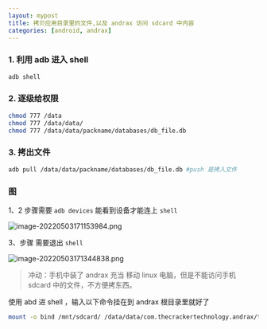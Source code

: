 ```yaml
---
layout: mypost
title: 拷贝应用目录里的文件,以及 andrax 访问 sdcard 中内容
categories: [android, andrax]
---
```

### 1. 利用 adb 进入 shell


```bash
adb shell
```

### 2. 逐级给权限


```bash
chmod 777 /data     
chmod 777 /data/data/
chmod 777 /data/data/packname/databases/db_file.db
```

### 3. 拷出文件


```bash
adb pull /data/data/packname/databases/db_file.db #push 是拷入文件
```

### 图

1、2 步骤需要 `adb devices` 能看到设备才能连上 `shell`

![image-20220503171153984.png](image-20220503171153984.png)

3、步骤 需要退出 `shell`

![image-20220503171344838.png](image-20220503171344838.png)

> 冲动：手机中装了 andrax 充当 移动 linux 电脑，但是不能访问手机 sdcard 中的文件，不方便拷东西。

使用 abd 进 shell ，输入以下命令挂在到 andrax 根目录里就好了

```bash
mount -o bind /mnt/sdcard/ /data/data/com.thecrackertechnology.andrax/tmpsystem/sdcard/
```

